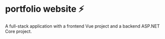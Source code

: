 # portfolio website ⚡

A full-stack application with a frontend Vue project and a backend ASP.NET Core project.
